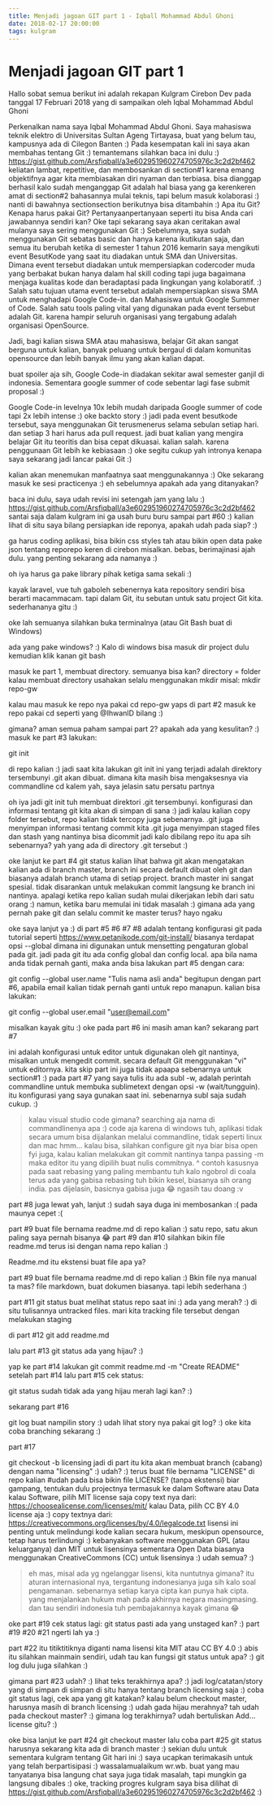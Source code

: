 ```yaml
---
title: Menjadi jagoan GIT part 1 - Iqball Mohammad Abdul Ghoni
date: 2018-02-17 20:00:00
tags: kulgram
---
```


# Menjadi jagoan GIT part 1


Hallo sobat semua berikut ini adalah rekapan Kulgram Cirebon Dev pada tanggal 17 Februari 2018 yang di sampaikan oleh Iqbal Mohammad Abdul Ghoni

Perkenalkan nama saya Iqbal Mohammad Abdul Ghoni. Saya mahasiswa teknik elektro di Universitas Sultan Ageng Tirtayasa, buat yang belum tau, kampusnya ada di Cilegon Banten :)
Pada kesempatan kali ini saya akan membahas tentang Git :)
temantemans silahkan baca ini dulu :)
https://gist.github.com/Arsfiqball/a3e602951960274705976c3c2d2bf462
keliatan lambat, repetitive, dan membosankan di section#1 karena emang objektifnya agar kita membiasakan diri nyaman dan terbiasa.
bisa dianggap berhasil kalo sudah menganggap Git adalah hal biasa yang ga kerenkeren amat 
di section#2 bahasannya mulai teknis, tapi belum masuk kolaborasi :)
nanti di bawahnya sectionsection berikutnya bisa ditambahin :)
Apa itu Git? Kenapa harus pakai Git?
Pertanyaanpertanyaan seperti itu bisa Anda cari jawabannya sendiri kan? 
Oke tapi sekarang saya akan ceritakan awal mulanya saya sering menggunakan Git :)
Sebelumnya, saya sudah menggunakan Git sebatas basic dan hanya karena ikutikutan saja, dan semua itu berubah ketika di semester 1 tahun 2016 kemarin saya mengikuti event BesutKode yang saat itu diadakan untuk SMA dan Universitas. Dimana event tersebut diadakan untuk mempersiapkan codercoder muda yang berbakat bukan hanya dalam hal skill coding tapi juga bagaimana menjaga kualitas kode dan beradaptasi pada lingkungan yang kolaboratif. :)
Salah satu tujuan utama event tersebut adalah mempersiapkan siswa SMA untuk menghadapi Google Code-in. dan Mahasiswa untuk Google Summer of Code. Salah satu tools paling vital yang digunakan pada event tersebut adalah Git. karena hampir seluruh organisasi yang tergabung adalah organisasi OpenSource.
 
Jadi, bagi kalian siswa SMA atau mahasiswa, belajar Git akan sangat berguna untuk kalian, banyak peluang untuk bergaul di dalam komunitas opensource dan lebih banyak ilmu yang akan kalian dapat.
 
buat spoiler aja sih, Google Code-in diadakan sekitar awal semester ganjil di indonesia. Sementara google summer of code sebentar lagi fase submit proposal :)
 
Google Code-in levelnya 10x lebih mudah daripada Google summer of code tapi 2x lebih intense :)
oke backto story :)
jadi pada event besutkode tersebut, saya menggunakan Git terusmenerus selama sebulan setiap hari. dan setiap 3 hari harus ada pull request.
jadi buat kalian yang mengira belajar Git itu teoritis dan bisa cepat dikuasai. kalian salah.
karena penggunaan Git lebih ke kebiasaan :)
oke segitu cukup yah intronya kenapa saya sekarang jadi lancar pakai Git :)
 
kalian akan menemukan manfaatnya saat menggunakannya :)
Oke sekarang masuk ke sesi practicenya :)
eh sebelumnya apakah ada yang ditanyakan?
 
baca ini dulu, saya udah revisi ini setengah jam yang lalu :)
https://gist.github.com/Arsfiqball/a3e602951960274705976c3c2d2bf462
santai saja dalam kulgram ini ga usah buru buru sampai part #60 :)
kalian lihat di situ saya bilang persiapkan ide reponya, apakah udah pada siap? :)
 
ga harus coding aplikasi, bisa bikin css styles tah atau bikin open data pake json tentang reporepo keren di cirebon misalkan. bebas, berimajinasi ajah dulu. yang penting sekarang ada namanya :)
 
oh iya harus ga pake library pihak ketiga sama sekali :)
 
kayak laravel, vue tuh gaboleh 
sebenernya kata repository sendiri bisa berarti macammacam. tapi dalam Git, itu sebutan untuk satu project Git kita. sederhananya gitu :)
 
oke lah semuanya silahkan buka terminalnya (atau Git Bash buat di Windows)
 
ada yang pake windows? :)
Kalo di windows bisa masuk dir project dulu kemudian klik kanan git bash
 
masuk ke part 1, membuat directory. semuanya bisa kan?
directory = folder
kalau membuat directory usahakan selalu menggunakan mkdir misal:
mkdir repo-gw
 
kalau mau masuk ke repo nya pakai cd repo-gw 
yaps di part #2 masuk ke repo pakai cd <nama-folder> seperti yang @IhwanID bilang :)
 
gimana? aman semua paham sampai part 2? apakah ada yang kesulitan? :)
masuk ke part #3
lakukan:

git init

di repo kalian :)
jadi saat kita lakukan git init ini yang terjadi adalah direktory tersembunyi .git akan dibuat. dimana kita masih bisa mengaksesnya via commandline cd
kalem yah, saya jelasin satu persatu partnya 
 
oh iya jadi git init tuh membuat direktori .git tersembunyi. konfigurasi dan informasi tentang git kita akan di simpan di sana :) jadi kalau kalian copy folder tersebut, repo kalian tidak tercopy juga sebenarnya.
.git juga menyimpan informasi tentang commit kita
.git juga menyimpan staged files dan stash yang nantinya bisa dicommit
jadi kalo dibilang repo itu apa sih sebenarnya? yah yang ada di directory .git tersebut :)
 
oke lanjut ke part #4
git status
kalian lihat bahwa git akan mengatakan kalian ada di branch master, branch ini secara default dibuat oleh git dan biasanya adalah branch utama di setiap project.
branch master ini sangat spesial. tidak disarankan untuk melakukan commit langsung ke branch ini nantinya. apalagi ketika repo kalian sudah mulai dikerjakan lebih dari satu orang :)
namun, ketika baru memulai ini tidak masalah :)
gimana ada yang pernah pake git dan selalu commit ke master terus?
hayo ngaku 
 
oke saya lanjut ya :)
di part #5 #6 #7 #8 adalah tentang konfigurasi git
pada tutorial seperti https://www.petanikode.com/git-install/ biasanya terdapat opsi --global dimana ini digunakan untuk mensetting pengaturan global pada git.
jadi pada git itu ada config global dan config local. apa bila nama anda tidak pernah ganti, maka anda bisa lakukan part #5 dengan cara:

git config --global user.name "Tulis nama asli anda"
begitupun dengan part #6, apabila email kalian tidak pernah ganti untuk repo manapun. kalian bisa lakukan:

git config --global user.email "user@email.com"

misalkan kayak gitu :)
oke pada part #6 ini masih aman kan? sekarang part #7
 
ini adalah konfigurasi untuk editor untuk digunakan oleh git nantinya, misalkan untuk mengedit commit. secara default Git menggunakan "vi" untuk editornya.
kita skip part ini juga tidak apaapa sebenarnya untuk section#1 :)
pada part #7 yang saya tulis itu ada subl -w, adalah perintah commandline untuk membuka sublimetext dengan opsi -w (wait/tungguin). itu konfigurasi yang saya gunakan saat ini. sebenarnya subl saja sudah cukup. :)
> kalau visual studio code gimana?
searching aja nama di commandlinenya apa :)
code aja 
karena di windows tuh, aplikasi tidak secara umum bisa dijalankan melalui commandline, tidak seperti linux dan mac
hmm... kalau bisa, silahkan configure git nya biar bisa open 
fyi juga, kalau kalian melakukan git commit nantinya tanpa passing -m maka editor itu yang dipilih buat nulis commitnya.
^ contoh kasusnya
pada saat rebasing yang paling membantu tuh
kalo ngobrol di coala terus ada yang gabisa rebasing tuh bikin kesel, biasanya sih orang india. pas dijelasin, basicnya gabisa juga :joy:
ngasih tau doang :v
 
part #8 juga lewat yah, lanjut :)
sudah saya duga ini membosankan :(
pada maunya cepet :(
 
part #9 buat file bernama readme.md di repo kalian :)
satu repo, 
satu akun paling saya pernah bisanya :joy:
part #9 dan #10 silahkan bikin file readme.md terus isi dengan nama repo kalian :)

Readme.md itu ekstensi buat file apa ya?
 
 part #9 buat file bernama readme.md di repo kalian :)
Bkin file nya manual ta mas?
file markdown, buat dokumen biasanya. tapi lebih sederhana :)
 
part #11
git status
buat melihat status repo saat ini :)
ada yang merah? :)
di situ tulisannya untracked files.
mari kita tracking file tersebut dengan melakukan staging
 
di part #12
git add readme.md
 
lalu part #13
git status
ada yang hijau? :)
 
yap ke part #14 lakukan
git commit readme.md -m "Create README"
setelah part #14 lalu part #15 cek status:

git status
sudah tidak ada yang hijau merah lagi kan? :)
 
sekarang part #16

git log
buat nampilin story :)
udah lihat story nya pakai git log? :)
oke kita coba branching sekarang :)
 
part #17

git checkout -b licensing
jadi di part itu kita akan membuat branch (cabang) dengan nama "licensing" :)
udah? :)
terus buat file bernama "LICENSE" di repo kalian
#udah pada bisa bikin file LICENSE? (tanpa ekstensi)
biar gampang, tentukan dulu projectnya termasuk ke dalam Software atau Data
kalau Software, pilih MIT license saja copy text nya dari:
https://choosealicense.com/licenses/mit/
kalau Data, pilih CC BY 4.0 license aja :)
copy textnya dari:
https://creativecommons.org/licenses/by/4.0/legalcode.txt
lisensi ini penting untuk melindungi kode kalian secara hukum, meskipun opensource, tetap harus terlindungi :)
kebanyakan software menggunakan GPL (atau keluarganya) dan MIT untuk lisensinya
sementara Open Data biasanya menggunakan CreativeCommons (CC) untuk lisensinya :)
udah semua? :)
 
> eh mas, misal ada yg ngelanggar lisensi, kita nuntutnya gimana?
itu aturan internasional nya, tergantung indonesianya juga sih kalo soal pengamanan. sebenarnya setiap karya cipta kan punya hak cipta. yang menjalankan hukum mah pada akhirnya negara masingmasing.
dan tau sendiri indonesia tuh pembajakannya kayak gimana :joy:
 
oke part #19 cek status lagi: git status
pasti ada yang unstaged kan? :)
part #19 #20 #21 ngerti lah ya :)
 
part #22 itu titiktitiknya diganti nama lisensi kita MIT atau CC BY 4.0 :)
abis itu silahkan mainmain sendiri, udah tau kan fungsi git status untuk apa? :)
git log dulu juga silahkan :)
 
gimana part #23 udah? :)
lihat teks terakhirnya apa? :)
jadi log/catatan/story yang di simpan di simpan di situ hanya tentang branch licensing saja :)
coba git status lagi, cek apa yang git katakan? kalau belum checkout master, harusnya masih di branch licensing :)
udah gada hijau merahnya? tah udah pada checkout master? :)
gimana log terakhirnya? udah bertuliskan Add... license gitu? :)
 
oke bisa lanjut ke part #24
git checkout master
lalu coba part #25
git status
harusnya sekarang kita ada di branch master :)
sekian dulu untuk sementara kulgram tentang Git hari ini :)
saya ucapkan terimakasih untuk yang telah berpartisipasi :)
wassalamualaikum wr.wb.
buat yang mau tanyatanya bisa langung chat saya juga tidak masalah, tapi mungkin ga langsung dibales :)
oke, tracking progres kulgram saya bisa dilihat di https://gist.github.com/Arsfiqball/a3e602951960274705976c3c2d2bf462
:)
 


